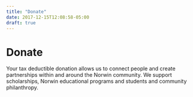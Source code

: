 ```yaml
---
title: "Donate"
date: 2017-12-15T12:08:58-05:00
draft: true
---
```


# Donate

Your tax deductible donation allows us to connect people and create partnerships within and around the Norwin community. We support scholarships, Norwin educational programs and students and community philanthropy.
